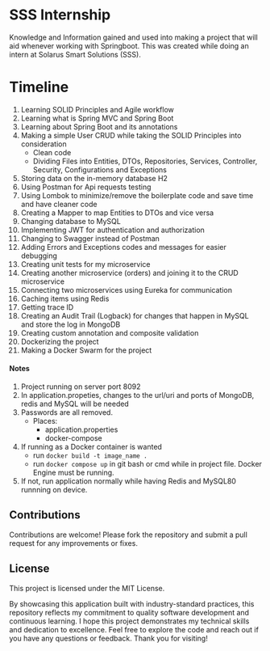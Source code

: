 # SSS Internship
Knowledge and Information gained and used into making a project that will aid whenever working with Springboot.
This was created while doing an intern at Solarus Smart Solutions (SSS).



# Timeline
1. Learning SOLID Principles and Agile workflow
2. Learning what is Spring MVC and Spring Boot
3. Learning about Spring Boot and its annotations
4. Making a simple User CRUD while taking the SOLID Principles into consideration
   - Clean code
   - Dividing Files into Entities, DTOs, Repositories, Services, Controller, Security, Configurations and Exceptions
6. Storing data on the in-memory database H2
7. Using Postman for Api requests testing
8. Using Lombok to minimize/remove the boilerplate code and save time and have cleaner code
9. Creating a Mapper to map Entities to DTOs and vice versa
10. Changing database to MySQL
11. Implementing JWT for authentication and authorization
12. Changing to Swagger instead of Postman
13. Adding Errors and Exceptions codes and messages for easier debugging
14. Creating unit tests for my microservice
15. Creating another microservice (orders) and joining it to the CRUD microservice
16. Connecting two microservices using Eureka for communication
17. Caching items using Redis
18. Getting trace ID
19. Creating an Audit Trail (Logback) for changes that happen in MySQL and store the log in MongoDB
20. Creating custom annotation and composite validation
21. Dockerizing the project
22. Making a Docker Swarm for the project


#### Notes
1. Project running on server port 8092
2. In application.propeties, changes to the url/uri and ports of MongoDB, redis and MySQL will be needed
3. Passwords are all removed.
   - Places:
     - application.properties
     - docker-compose
4. If running as a Docker container is wanted
   - run ```docker build -t image_name .```
   - run ```docker compose up``` in git bash or cmd while in project file. Docker Engine must be running.
6. If not, run application normally while having Redis and MySQL80 runnning on device.

## Contributions
Contributions are welcome! Please fork the repository and submit a pull request for any improvements or fixes.

## License
This project is licensed under the MIT License.


By showcasing this application built with industry-standard practices, this repository reflects my commitment to quality software development and continuous learning. I hope this project demonstrates my technical skills and dedication to excellence.
Feel free to explore the code and reach out if you have any questions or feedback. Thank you for visiting!
